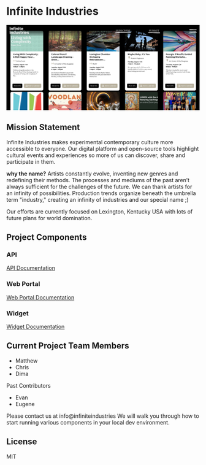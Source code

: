 # Infinite Industries
<img src="./docs/doc-splash.png">

## Mission Statement
<p>Infinite Industries makes experimental contemporary culture more accessible to everyone. Our digital platform and open-source tools highlight cultural events and experiences so more of us can discover, share and participate in them.
</p>

<p>
<b>why the name?</b>
Artists constantly evolve, inventing new genres and redefining their methods. The processes and mediums of the past aren’t always sufficient for the challenges of the future. We can thank artists for an infinity of possibilities. Production trends organize beneath the umbrella term "industry," creating an infinity of industries and our special name ;)
</p>
<p>Our efforts are currently focused on Lexington, Kentucky USA with lots of future plans for world domination.</p>

## Project Components
### API
<a href="https://github.com/infinite-industries/infinite/tree/master/api-server">API Documentation</a>
### Web Portal
<a href="https://github.com/infinite-industries/infinite/tree/master/web-portal">Web Portal Documentation</a>
### Widget
<a href="https://github.com/infinite-industries/infinite/tree/master/widget">Widget Documentation</a>

## Current Project Team Members
+ Matthew
+ Chris
+ Dima

Past Contributors
+ Evan
+ Eugene

Please contact us at info@infiniteindustries We will walk you through how to start running various components in your local dev environment.

## License

MIT
